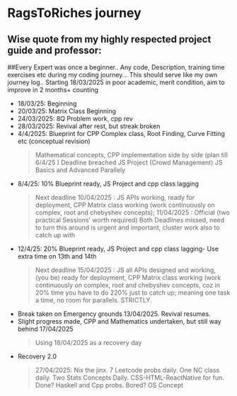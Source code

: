 # RagsToRiches journey
## Wise quote from my highly respected project guide and professor: 
##Every Expert was once a beginner..
Any code, Description, training time exercises etc during my coding journey...
This should serve like my own journey log.. Starting 18/03/2025 in poor academic, merit condition, aim to improve in 2 months+ counting
* 18/03/25: Beginning
* 20/03/25: Matrix Class Beginning 
* 24/03/2025: 8Q Problem work, cpp rev
* 28/03/2025: Revival after rest, but streak broken
* 4/4/2025: Blueprint for CPP Complex class, Root Finding, Curve Fitting etc (conceptual revision)
  > Mathematical concepts, CPP implementation side by side (plan till 6/4/25 ) Deadline breached 
  > JS Project (Crowd Management) JS Basics and Advanced Parallely
* 8/4/25: 10% Blueprint ready, JS Project and cpp class lagging
  > Next deadline 10/04/2025 : JS APIs working, ready for deployment, CPP Matrix class working (work continuously on complex, root and chebyshev concepts);
  > 11/04/2025 : Official (two practical Sessions' worth required)
  > Both Deadlines missed, need to turn this around is urgent and important, cluster work also to catch up with
* 12/4/25: 20% Blueprint ready, JS Project and cpp class lagging- Use extra time on 13th and 14th 
  > Next deadline 15/04/2025 : JS all APIs designed and working, (you be) ready for deployment, 
  > CPP Matrix class working (work continuously on complex, root and chebyshev concepts, coz in 20% time you have to do 220% just to catch up; meaning one task a       time, no room for parallels. STRICTLY.
* Break taken on Emergency grounds 13/04/2025. Revival resumes.
* Slight progress made, CPP and Mathematics undertaken, but still way behind 17/04/2025
  > Using 18/04/2025 as a recovery day
* Recovery 2.0
  > 27/04/2025: Nix the jinx. 7 Leetcode probs daily. One NC class daily. Two Stats Concepts Daily. CSS-HTML-ReactNative for fun. Done? Haskell and Cpp probs. Bored? OS Concept
